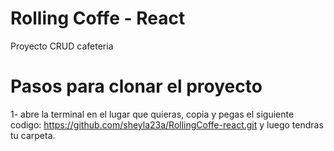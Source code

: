 # Rolling Coffe - React

<!-- npx json-server db.json -->

Proyecto CRUD cafeteria

# Pasos para clonar el proyecto
1- abre la terminal en el lugar que quieras, copia y pegas el siguiente codigo:
https://github.com/sheyla23a/RollingCoffe-react.git
y luego tendras tu carpeta.

